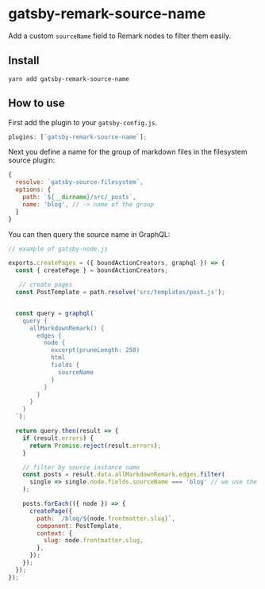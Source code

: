 # gatsby-remark-source-name

Add a custom `sourceName` field to Remark nodes to filter them easily.

## Install

`yarn add gatsby-remark-source-name`

## How to use

First add the plugin to your `gatsby-config.js`.

```javascript
plugins: [`gatsby-remark-source-name`];
```

Next you define a name for the group of markdown files in the filesystem source plugin:

```javascript
{
  resolve: `gatsby-source-filesystem`,
  options: {
    path: `${__dirname}/src/_posts`,
    name: 'blog', // -> name of the group
  }
}
```

You can then query the source name in GraphQL:

```js
// example of gatsby-node.js

exports.createPages = ({ boundActionCreators, graphql }) => {
  const { createPage } = boundActionCreators;

   // create pages
  const PostTemplate = path.resolve('src/templates/post.js');


  const query = graphql(`
    query {
      allMarkdownRemark() {
        edges {
          node {
            excerpt(pruneLength: 250)
            html
            fields {
              sourceName
            }
          }
        }
      }
    }
  `);

  return query.then(result => {
    if (result.errors) {
      return Promise.reject(result.errors);
    }

    // filter by source instance name
    const posts = result.data.allMarkdownRemark.edges.filter(
      single => single.node.fields.sourceName === 'blog' // we use the source name to filter nodes
    );

    posts.forEach(({ node }) => {
      createPage({
        path: `/blog/${node.frontmatter.slug}`,
        component: PostTemplate,
        context: {
          slug: node.frontmatter.slug,
        },
      });
    });
  });
});
```
